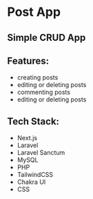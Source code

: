 # Post App
## Simple CRUD App

## Features:
* creating posts
* editing or deleting posts
* commenting posts
* editing or deleting posts

## Tech Stack:
* Next.js
* Laravel
* Laravel Sanctum
* MySQL
* PHP
* TailwindCSS
* Chakra UI
* CSS